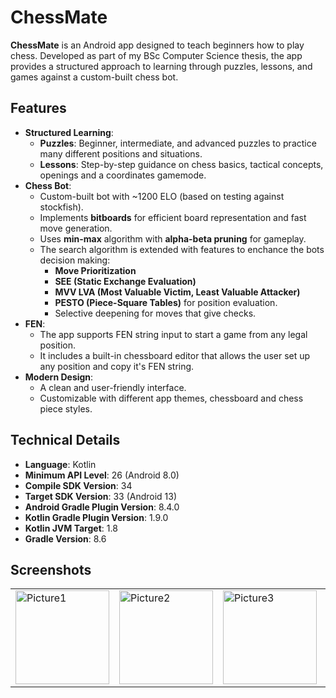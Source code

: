 # ChessMate  

**ChessMate** is an Android app designed to teach beginners how to play chess. Developed as part of my BSc Computer Science thesis, the app provides a structured approach to learning through puzzles, lessons, and games against a custom-built chess bot.  

## Features  

- **Structured Learning**:  
  - **Puzzles**: Beginner, intermediate, and advanced puzzles to practice many different positions and situations.  
  - **Lessons**: Step-by-step guidance on chess basics, tactical concepts, openings and a coordinates gamemode.  
- **Chess Bot**:  
  - Custom-built bot with ~1200 ELO (based on testing against stockfish).  
  - Implements **bitboards** for efficient board representation and fast move generation.  
  - Uses **min-max** algorithm with **alpha-beta pruning** for gameplay.  
  - The search algorithm is extended with features to enchance the bots decision making:
    - **Move Prioritization**
    - **SEE (Static Exchange Evaluation)**  
    - **MVV LVA (Most Valuable Victim, Least Valuable Attacker)**  
    - **PESTO (Piece-Square Tables)** for position evaluation.  
    - Selective deepening for moves that give checks.
- **FEN**:
  - The app supports FEN string input to start a game from any legal position.
  - It includes a built-in chessboard editor that allows the user set up any position and copy it's FEN string. 
- **Modern Design**:
  - A clean and user-friendly interface.
  - Customizable with different app themes, chessboard and chess piece styles.  

## Technical Details  

- **Language**: Kotlin  
- **Minimum API Level**: 26 (Android 8.0)
- **Compile SDK Version**: 34
- **Target SDK Version**: 33 (Android 13)
- **Android Gradle Plugin Version**: 8.4.0
- **Kotlin Gradle Plugin Version**: 1.9.0
- **Kotlin JVM Target**: 1.8
- **Gradle Version**: 8.6

## Screenshots
<table>
  <tr>
    <td><a href="https://ibb.co/jP703Qbq"><img src="https://i.ibb.co/YFvnf1PJ/Picture1.png" alt="Picture1" border="0" width="150"></a></td>
    <td><a href="https://ibb.co/1tZrSTr7"><img src="https://i.ibb.co/67YHdFHr/Picture2.png" alt="Picture2" border="0" width="150"></a></td>
    <td><a href="https://ibb.co/Zp2WVQqg"><img src="https://i.ibb.co/G4Hc0ZzM/Picture3.png" alt="Picture3" border="0" width="150"></a></td>
    <td><a href="https://ibb.co/Dm97gg7"><img src="https://i.ibb.co/MKcR55R/Picture4.png" alt="Picture4" border="0" width="150"></a></td>
    <td><a href="https://ibb.co/bMZbNkDg"><img src="https://i.ibb.co/7d5krqLJ/Picture5.png" alt="Picture5" border="0" width="150"></a></td>
  </tr>
</table>



